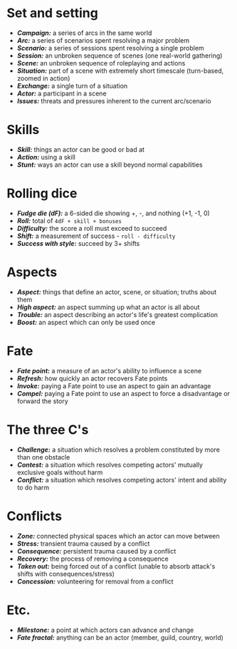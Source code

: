 # Set and setting

* ***Campaign:*** a series of arcs in the same world
* ***Arc:*** a series of scenarios spent resolving a major problem
* ***Scenario:*** a series of sessions spent resolving a single problem
* ***Session:*** an unbroken sequence of scenes (one real-world gathering)
* ***Scene:*** an unbroken sequence of roleplaying and actions
* ***Situation:*** part of a scene with extremely short timescale (turn-based, zoomed in action)
* ***Exchange:*** a single turn of a situation
* ***Actor:*** a participant in a scene
* ***Issues:*** threats and pressures inherent to the current arc/scenario

# Skills

* ***Skill:*** things an actor can be good or bad at
* ***Action:*** using a skill
* ***Stunt:*** ways an actor can use a skill beyond normal capabilities

# Rolling dice

* ***Fudge die (dF):*** a 6-sided die showing +, -, and nothing (+1, -1, 0)
* ***Roll:*** total of `4dF + skill + bonuses`
* ***Difficulty:*** the score a roll must exceed to succeed
* ***Shift:*** a measurement of success - `roll - difficulty`
* ***Success with style:*** succeed by 3+ shifts

# Aspects

* ***Aspect:*** things that define an actor, scene, or situation; truths about them
* ***High aspect:*** an aspect summing up what an actor is all about
* ***Trouble:*** an aspect describing an actor's life's greatest complication
* ***Boost:*** an aspect which can only be used once

# Fate

* ***Fate point:*** a measure of an actor's ability to influence a scene
* ***Refresh:*** how quickly an actor recovers Fate points
* ***Invoke:*** paying a Fate point to use an aspect to gain an advantage
* ***Compel:*** paying a Fate point to use an aspect to force a disadvantage or forward the story

# The three C's

* ***Challenge:*** a situation which resolves a problem constituted by more than one obstacle
* ***Contest:*** a situation which resolves competing actors' mutually exclusive goals without harm
* ***Conflict:*** a situation which resolves competing actors' intent and ability to do harm

# Conflicts

* ***Zone:*** connected physical spaces which an actor can move between
* ***Stress:*** transient trauma caused by a conflict
* ***Consequence:*** persistent trauma caused by a conflict
* ***Recovery:*** the process of removing a consequence
* ***Taken out:*** being forced out of a conflict  (unable to absorb attack's shifts with consequences/stress)
* ***Concession:*** volunteering for removal from a conflict

# Etc.

* ***Milestone:*** a point at which actors can advance and change
* ***Fate fractal:*** anything can be an actor (member, guild, country, world)
